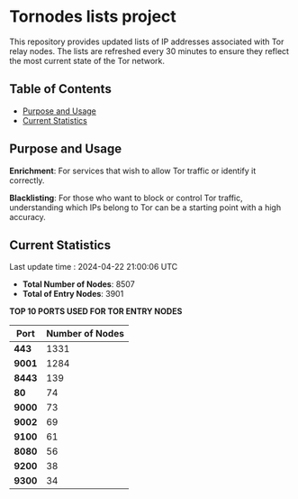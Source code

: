 # Tornodes lists project

This repository provides updated lists of IP addresses associated with Tor relay nodes. The lists are refreshed every 30 minutes to ensure they reflect the most current state of the Tor network.

## Table of Contents

- [Purpose and Usage](#purpose-and-usage)
- [Current Statistics](#current-statistics)


## Purpose and Usage

**Enrichment**: For services that wish to allow Tor traffic or identify it correctly.

**Blacklisting**: For those who want to block or control Tor traffic, understanding which IPs belong to Tor can be a starting point with a high accuracy.

## Current Statistics

Last update time : 2024-04-22 21:00:06 UTC

- **Total Number of Nodes**: 8507
- **Total of Entry Nodes**: 3901

**TOP 10 PORTS USED FOR TOR ENTRY NODES**

| **Port** | **Number of Nodes** |
|------|-----------------|
| **443**   | 1331  |
| **9001**   | 1284  |
| **8443**   | 139  |
| **80**   | 74  |
| **9000**   | 73  |
| **9002**   | 69  |
| **9100**   | 61  |
| **8080**   | 56  |
| **9200**   | 38  |
| **9300**   | 34  |


